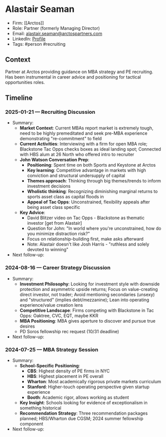 # Alastair Seaman
- Firm: [[Arctos]]
- Role: Partner (formerly Managing Director)
- Email: alastair.seaman@arctospartners.com
- LinkedIn: [Profile](https://www.linkedin.com/in/aseaman/)
- Tags: #person #recruiting

## Context
Partner at Arctos providing guidance on MBA strategy and PE recruiting. Has been instrumental in career advice and positioning for tactical opportunities roles.

## Timeline
### 2025-01-21 — Recruiting Discussion
- Summary:
  - **Market Context**: Current MBAs report market is extremely tough, need to be highly premeditated and seek pre-MBA experience demonstrating "re-commitment" to field
  - **Current Activities**: Interviewing with a firm for open MBA role; Blackstone Tac Opps checks boxes as ideal landing spot; Connected with HBS alum at 26 North who offered intro to recruiter
  - **John Watson Conversation Prep**:
    - **Positioning**: Spent time on both Sports and Keystone at Arctos
    - **Key learning**: Competitive advantage in markets with high conviction and structural undersupply of capital
    - **Themes approach**: Thinking through big themes/trends to inform investment decisions
    - **Wholistic thinking**: Recognizing diminishing marginal returns to sports asset class as capital floods in
    - **Appeal of Tac Opps**: Unconstrained, flexibility appeals after being asset class specific
  - **Key Advice**: 
    - David Blitzer video on Tac Opps - Blackstone as thematic investor [get from Alastair]
    - Question for John: "In world where you're unconstrained, how do you minimize distraction risk?"
    - Focus on relationship-building first, make asks afterward
    - Note: Alastair doesn't like Josh Harris - "ruthless and solely devoted to winning"
- Next follow-up:

### 2024-08-16 — Career Strategy Discussion
- Summary:
  - **Investment Philosophy**: Looking for investment style with downside protection and asymmetric upside returns; Focus on value-creating direct investor, not trader; Avoid mentioning secondaries (unsexy) and "structured" (implies debt/mezzanine); Lean into operating experience/value creation lens
  - **Competitive Landscape**: Firms competing with Blackstone in Tac Opps: Oaktree, CVC, EQT, maybe KKR
  - **MBA Positioning**: MBA gives aperture to discover and pursue true desires
  - PD Soros fellowship rec request (10/31 deadline)
- Next follow-up:

### 2024-07-25 — MBA Strategy Session
- Summary:
  - **School-Specific Positioning**:
    - **CBS**: Highest density of PE firms in NYC
    - **HBS**: Highest placement in PE overall
    - **Wharton**: Most academically rigorous private markets curriculum
    - **Stanford**: Higher-touch operating perspective given startup experience
    - **Booth**: Academic rigor, allows working as student
  - **Key Insight**: Schools looking for evidence of exceptionalism in something historical
  - **Recommendation Strategy**: Three recommendation packages planned; HBS/Wharton due CGSM; 2024 summer fellowship component
- Next follow-up: